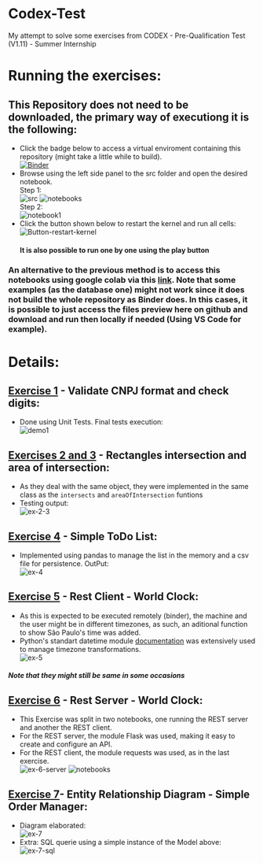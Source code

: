 # Codex-Test
My attempt to solve some exercises from CODEX - Pre-Qualification Test (V1.11) - Summer Internship

# Running the exercises:

## This Repository does not need to be downloaded, the primary way of executiong it is the following:
- Click the badge below to access a virtual enviroment containing this repository (might take a little while to build).   
    [![Binder](https://mybinder.org/badge_logo.svg)](https://mybinder.org/v2/gh/ahendler/Codex-Test/main)
- Browse using the left side panel to the src folder and open the desired notebook.      
Step 1:     
 ![src](assets/instructions2.png) ![notebooks](assets/instructions3.png)    
Step 2:      
    ![notebook1](assets/instructions4.png)
- Click the button shown below to restart the kernel and run all cells:   
    ![Button-restart-kernel](assets/instructions1.png)    
    ####  It is also possible to run one by one using the play button

### An alternative to the previous method is to access this notebooks using google colab via this [link](https://colab.research.google.com/github/ahendler/Codex-Test). Note that some examples (as the database one) might not work since it does not build the whole repository as Binder does. In this cases, it is possible to just access the files preview here on github and download and run then locally if needed (Using VS Code for example).
    
# Details:
## [Exercise 1](src/Exercise-1/Exercise-1.ipynb) - Validate CNPJ format and check digits:
- Done using Unit Tests. Final tests execution:   
![demo1](assets/demo.gif)

## [Exercises 2 and 3](src/Exercise-2-and-3/Exercise-2-and-3.ipynb) - Rectangles intersection and area of intersection:
- As they deal with the same object, they were implemented in the same class as the ```intersects``` and ```areaOfIntersection``` funtions
- Testing output:    
![ex-2-3](assets/ex-2-3.png)

## [Exercise 4](src/Exercise-4/Exercise-4.ipynb) - Simple ToDo List:
- Implemented using pandas to manage the list in the memory and a csv file for persistence. OutPut:  
![ex-4](assets/ex-4.png)

## [Exercise 5](src/Exercise-5/Exercise-5.ipynb) - Rest Client - World Clock:
- As this is expected to be executed remotely (binder), the machine and the user might be in different timezones, as such, an aditional function to show São Paulo's time was added. 
- Python's standart datetime module [documentation](https://docs.python.org/3/library/datetime.html) was extensively used to manage timezone transformations.    
![ex-5](assets/ex-5.png)    
##### Note that they might still be same in some occasions

## [Exercise 6](src/Exercise-6/Exercise-6-server.ipynb) - Rest Server - World Clock:
- This Exercise was split in two notebooks, one running the REST server and another the REST client.   
- For the REST server, the module Flask was used, making it easy to create and configure an API.
- For the REST client, the module requests was used, as in the last exercise.        
 ![ex-6-server](assets/ex-6-server.png)  ![notebooks](assets/ex-6-client.png) 

## [Exercise 7](src/Exercise-7/Exercise-7.ipynb)- Entity Relationship Diagram - Simple Order Manager:
- Diagram elaborated:    
![ex-7](assets/ex-7.png)   
- Extra:
SQL querie using a simple instance of the Model above:   
![ex-7-sql](assets/sql.png)    
